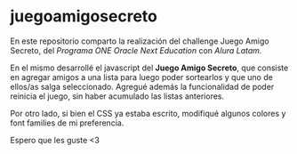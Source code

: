 # juegoamigosecreto
<p>En este repositorio comparto la realización del challenge Juego Amigo Secreto, del <i>Programa ONE Oracle Next Education</i> con <i>Alura Latam.</i></p>

<p>En el mismo desarrollé el javascript del <b>Juego Amigo Secreto</b>, que consiste en agregar amigos a una lista para luego poder sortearlos y que uno de ellos/as salga seleccionado. Agregué además la funcionalidad de poder reinicia el juego, sin haber acumulado las listas anteriores.</p>

<p>Por otro lado, si bien el CSS ya estaba escrito, modifiqué algunos colores y font families de mi preferencia.</p>

<p>Espero que les guste <3</p>
